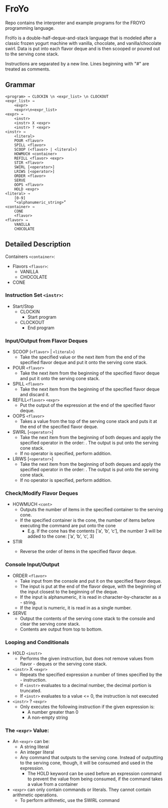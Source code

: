# FroYo
Repo contains the interpreter and example programs for the FROYO programming language. 

FroYo is a double-half-deque-and-stack language that is modeled after a classic frozen yogurt machine with vanilla, chocolate, and vanilla/chocolate swirl. Data is put into each flavor deque and is then scooped or poured out to the serving cone stack. 

Instructions are separated by a new line. 
Lines beginning with "#" are treated as comments. 

## Grammar
```
<program> → CLOCKIN \n <expr_list> \n CLOCKOUT
<expr_list> →
    <expr> 
    <expr>\n<expr_list>
<expr> → 
    <instr>
    <instr> X <expr>
    <instr> ? <expr>
<instr> → 
    <literal>
    POUR <flavor>
    SPILL <flavor>
    SCOOP (<flavor> | <literal>)
    HOWMUCH <container>
    REFILL <flavor> <expr>
    STIR <flavor>
    SWIRL [<operator>]
    LRIWS [<operator>]
    ORDER <flavor>
    SERVE
    OOPS <flavor>
    HOLD <expr>
<literal> → 
    [0-9]
    “<alphanumeric_string>”
<container> → 
    CONE
    <flavor>
<flavor> →
    VANILLA
    CHOCOLATE
```

## Detailed Description
Containers `<container>`:
- Flavors `<flavor>`:
  - VANILLA
  - CHOCOLATE
- CONE

### Instruction Set `<instr>`: 
- Start/Stop
  - CLOCKIN
    - Start program
  - CLOCKOUT
    - End program

### Input/Output from Flavor Deques
- SCOOP (`<flavor>` | `<literal>`)
  - Take the specified value or the next item from the end of the specified flavor deque and put it onto the serving cone stack. 
- POUR `<flavor>`
  - Take the next item from the beginning of the specified flavor deque and put it onto the serving cone stack. 
- SPILL `<flavor>`
  - Take the next item from the beginning of the specified flavor deque and discard it. 
- REFILL`<flavor>` `<expr>`
  - Put the output of the expression at the end of the specified flavor deque. 
- OOPS `<flavor>`
  - Takes a value from the top of the serving cone stack and puts it at the end of the specified flavor deque. 
- SWIRL [`<operator>`]
  - Take the next item from the beginning of both deques and apply the specified operator in the order: <vanilla> <op> <chocolate>. The output is put onto the serving cone stack. 
  - If no operator is specified, perform addition. 
- LRIWS [`<operator>`]
  - Take the next item from the beginning of both deques and apply the specified operator in the order: <chocolate> <op> <vanilla>. The output is put onto the serving cone stack. 
  - If no operator is specified, perform addition. 

### Check/Modify Flavor Deques
- HOWMUCH `<cont>`
  - Outputs the number of items in the specified container to the serving cone. 
  - If the specified container is the cone, the number of items before executing the command are put onto the cone
    - E.g. If the cone has the contents [‘a’, ‘b’, ‘c’], the number 3 will be added to the cone: [‘a’, ‘b’, ‘c’, 3]
- STIR <flavor>
  - Reverse the order of items in the specified flavor deque. 

### Console Input/Output
- ORDER `<flavor>`
  - Take input from the console and put it on the specified flavor deque. 
  - The input is put at the end of the flavor deque, with the beginning of the input closest to the beginning of the deque. 
  - If the input is alphanumeric, it is read in character-by-character as a - string. 
  - If the input is numeric, it is read in as a single number. 
- SERVE
  - Output the contents of the serving cone stack to the console and clear the serving cone stack. 
  - Contents are output from top to bottom. 

### Looping and Conditionals
- HOLD `<instr>`
  - Performs the given instruction, but does not remove values from flavor - deques or the serving cone stack. 
- `<instr>` X `<expr>`
  - Repeats the specified expression a number of times specified by the - instruction. 
  - If `<instr>` evaluates to a decimal number, the decimal portion is truncated. 
  - If `<instr>` evaluates to a value <= 0, the instruction is not executed 
- `<instr>` ? `<expr>`
  - Only executes the following instruction if the given expression is: 
    - A number greater than 0
    - A non-empty string 

### The `<expr>` Value: 
- An `<expr>` can be: 
  - A string literal 
  - An integer literal
  - Any command that outputs to the serving cone. Instead of outputting to the serving cone, though, it will be consumed and used in the expression. 
    - The HOLD keyword can be used before an expression command to prevent the value from being consumed, if the command takes a value from a container 
- `<expr>` can only contain commands or literals. They cannot contain arithmetic operations. 
  - To perform arithmetic, use the SWIRL command

